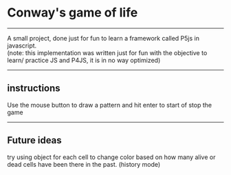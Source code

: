 # Conway's game of life

___

A small project, done just for fun to learn a framework called P5js in javascript.<br>
(note: this implementation was written just for fun with the objective to learn/ practice JS and P4JS, it is in no way optimized)

___

## instructions

Use the mouse button to draw a pattern and hit enter to start of stop the game

___

## Future ideas

try using object for each cell to change color based on how many alive or dead cells have been there in the past. (history mode)